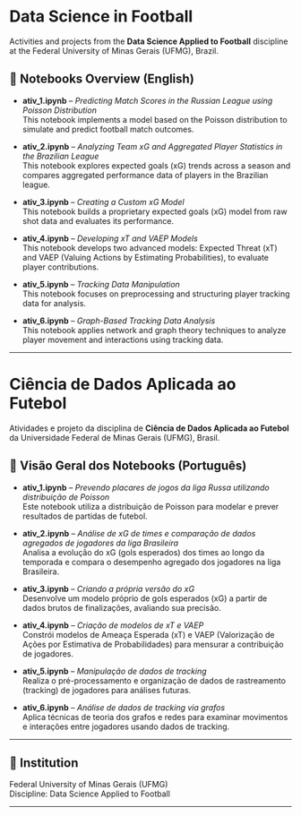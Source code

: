 # Data Science in Football

Activities and projects from the **Data Science Applied to Football** discipline at the Federal University of Minas Gerais (UFMG), Brazil.

## 📁 Notebooks Overview (English)

- **ativ_1.ipynb** – *Predicting Match Scores in the Russian League using Poisson Distribution*  
  This notebook implements a model based on the Poisson distribution to simulate and predict football match outcomes.

- **ativ_2.ipynb** – *Analyzing Team xG and Aggregated Player Statistics in the Brazilian League*  
  This notebook explores expected goals (xG) trends across a season and compares aggregated performance data of players in the Brazilian league.

- **ativ_3.ipynb** – *Creating a Custom xG Model*  
  This notebook builds a proprietary expected goals (xG) model from raw shot data and evaluates its performance.

- **ativ_4.ipynb** – *Developing xT and VAEP Models*  
  This notebook develops two advanced models: Expected Threat (xT) and VAEP (Valuing Actions by Estimating Probabilities), to evaluate player contributions.

- **ativ_5.ipynb** – *Tracking Data Manipulation*  
  This notebook focuses on preprocessing and structuring player tracking data for analysis.

- **ativ_6.ipynb** – *Graph-Based Tracking Data Analysis*  
  This notebook applies network and graph theory techniques to analyze player movement and interactions using tracking data.

---
# Ciência de Dados Aplicada ao Futebol

Atividades e projeto da disciplina de **Ciência de Dados Aplicada ao Futebol** da Universidade Federal de Minas Gerais (UFMG), Brasil.

## 📁 Visão Geral dos Notebooks (Português)

- **ativ_1.ipynb** – *Prevendo placares de jogos da liga Russa utilizando distribuição de Poisson*  
  Este notebook utiliza a distribuição de Poisson para modelar e prever resultados de partidas de futebol.

- **ativ_2.ipynb** – *Análise de xG de times e comparação de dados agregados de jogadores da liga Brasileira*  
  Analisa a evolução do xG (gols esperados) dos times ao longo da temporada e compara o desempenho agregado dos jogadores na liga Brasileira.

- **ativ_3.ipynb** – *Criando a própria versão do xG*  
  Desenvolve um modelo próprio de gols esperados (xG) a partir de dados brutos de finalizações, avaliando sua precisão.

- **ativ_4.ipynb** – *Criação de modelos de xT e VAEP*  
  Constrói modelos de Ameaça Esperada (xT) e VAEP (Valorização de Ações por Estimativa de Probabilidades) para mensurar a contribuição de jogadores.

- **ativ_5.ipynb** – *Manipulação de dados de tracking*  
  Realiza o pré-processamento e organização de dados de rastreamento (tracking) de jogadores para análises futuras.

- **ativ_6.ipynb** – *Análise de dados de tracking via grafos*  
  Aplica técnicas de teoria dos grafos e redes para examinar movimentos e interações entre jogadores usando dados de tracking.

---

## 🏫 Institution

Federal University of Minas Gerais (UFMG)  
Discipline: Data Science Applied to Football

---
